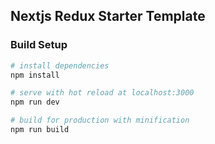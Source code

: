 ## Nextjs Redux Starter Template

### Build Setup

``` bash
# install dependencies
npm install

# serve with hot reload at localhost:3000
npm run dev

# build for production with minification
npm run build
```
